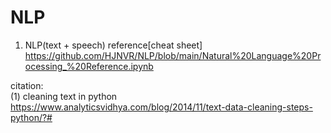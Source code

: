 # NLP

1. NLP(text + speech) reference[cheat sheet]
  https://github.com/HJNVR/NLP/blob/main/Natural%20Language%20Processing_%20Reference.ipynb
  
citation: \
(1) cleaning text in python \
https://www.analyticsvidhya.com/blog/2014/11/text-data-cleaning-steps-python/?#


